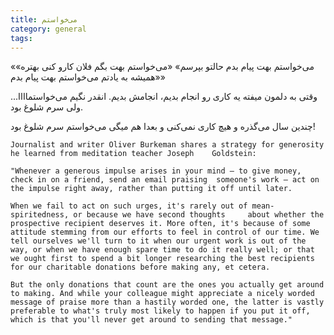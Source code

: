 ```yaml
---
title: می‌خواستم
category: general
tags:  
---
```


«می‌خواستم بهت پیام بدم حالتو بپرسم»
«می‌خواستم بهت بگم فلان کارو کنی بهتره»
«همیشه به یادتم می‌خواستم بهت پیام بدم»

وقتی به دلمون میفته یه کاری رو انجام بدیم، انجامش بدیم. انقدر نگیم می‌خواستماااا... ولی سرم شلوغ بود.

چندین سال می‌گذره و هیچ کاری نمی‌کنی و بعدا هم میگی می‌خواستم سرم شلوغ بود!


    
    
    Journalist and writer Oliver Burkeman shares a strategy for generosity he learned from meditation teacher Joseph    Goldstein:

    "Whenever a generous impulse arises in your mind – to give money, check in on a friend, send an email praising  someone's work – act on the impulse right away, rather than putting it off until later.

    When we fail to act on such urges, it's rarely out of mean-spiritedness, or because we have second thoughts     about whether the prospective recipient deserves it. More often, it's because of some attitude stemming from our efforts to feel in control of our time. We tell ourselves we'll turn to it when our urgent work is out of the way, or when we have enough spare time to do it really well; or that we ought first to spend a bit longer researching the best recipients for our charitable donations before making any, et cetera.

    But the only donations that count are the ones you actually get around to making. And while your colleague might appreciate a nicely worded message of praise more than a hastily worded one, the latter is vastly preferable to what's truly most likely to happen if you put it off, which is that you'll never get around to sending that message."